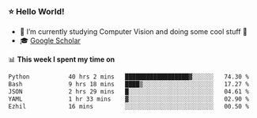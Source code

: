 ### ⭐️ Hello World!

<!--
**hologerry/hologerry** is a ✨ _special_ ✨ repository because its `README.md` (this file) appears on your GitHub profile.

Here are some ideas to get you started:

- 🔭 I’m currently working and studying on Computer Vision
- 🌱 I’m currently learning at Peking University
- 💬 Ask me about 
- 📫 How to reach me: E-mail
- 😄 Pronouns: he/his
- ⚡ Fun fact: Music is the Power
-->


- 🔭 I’m currently studying Computer Vision and doing some cool stuff 🤖
- 🎓 [Google Scholar](https://scholar.google.com/citations?user=3ykqW9wAAAAJ&hl=en)


📊 **This week I spent my time on**

<!--START_SECTION:waka-->

```txt
Python           40 hrs 2 mins   ██████████████████▓░░░░░░   74.30 %
Bash             9 hrs 18 mins   ████▒░░░░░░░░░░░░░░░░░░░░   17.27 %
JSON             2 hrs 29 mins   █░░░░░░░░░░░░░░░░░░░░░░░░   04.61 %
YAML             1 hr 33 mins    ▓░░░░░░░░░░░░░░░░░░░░░░░░   02.90 %
Ezhil            16 mins         ░░░░░░░░░░░░░░░░░░░░░░░░░   00.50 %
```

<!--END_SECTION:waka-->

